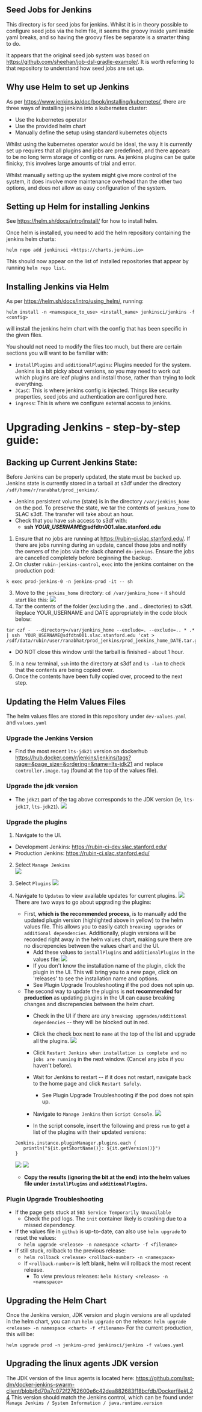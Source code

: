 ## Seed Jobs for Jenkins

This directory is for seed jobs for jenkins. Whilst it is in theory possible to
configure seed jobs via the helm file, it seems the groovy inside yaml inside
yaml breaks, and so having the groovy files be separate is a smarter thing to
do.

It appears that the original seed job system was based on
<https://github.com/sheehan/job-dsl-gradle-example/>. It is worth referring to
that repository to understand how seed jobs are set up.

## Why use Helm to set up Jenkins

As per <https://www.jenkins.io/doc/book/installing/kubernetes/>, there are three
ways of installing jenkins into a kubernetes cluster:

* Use the kubernetes operator
* Use the provided helm chart
* Manually define the setup using standard kubernetes objects

Whilst using the kubernetes operator would be ideal, the way it is currently set
up requires that all plugins and jobs are predefined, and there appears to be no
long term storage of config or runs. As jenkins plugins can be quite finicky,
this involves large amounts of trial and error.

Whilst manually setting up the system might give more control of the system, it
does involve more maintenance overhead than the other two options, and does not
allow as easy configuration of the system.

## Setting up Helm for installing Jenkins

See <https://helm.sh/docs/intro/install/> for how to install helm.

Once helm is installed, you need to add the helm repository containing the
jenkins helm charts:

```
helm repo add jenkinsci <https://charts.jenkins.io>
```

This should now appear on the list of installed repositories that appear by
running `helm repo list`.

## Installing Jenkins via Helm

As per <https://helm.sh/docs/intro/using_helm/>, running:

```
helm install -n <namespace_to_use> <install_name> jenkinsci/jenkins -f <config>
```

will install the jenkins helm chart with the config that has been specific in
the given files.

You should not need to modify the files too much, but there are certain sections
you will want to be familiar with:

* `installPlugins` and `additionalPlugins`: Plugins needed for the system.
   Jenkins is a bit picky about versions, so you may need to work out which
   plugins are leaf plugins and install those, rather than trying to lock
   everything.
* `JCasC`: This is where jenkins config is injected. Things like security
   properties, seed jobs and authentication are configured here.
* `ingress`: This is where we configure external access to jenkins.

# Upgrading Jenkins - step-by-step guide: 

## Backing up Current Jenkins State:
Before Jenkins can be properly updated, the state must be backed up. 
Jenkins state is currently stored in a tarball at s3df under the directory 
`/sdf/home/r/ranabhat/prod_jenkins/`. 
* Jenkins persistent volume (state) is in the directory `/var/jenkins_home`
  on the pod. To preserve the state, we tar the contents of `jenkins_home`
  to SLAC s3df. The transfer will take about an hour.
* Check that you have `ssh` access to s3df with:
  *  __ssh *YOUR_USERNAME*@sdfdtn001.slac.stanford.edu__
  
1. Ensure that no jobs are running at <https://rubin-ci.slac.stanford.edu/>.
   If there are jobs running during an update, cancel those jobs and notify the
   owners of the jobs via the slack channel `dm-jenkins`. Ensure the jobs are
   cancelled completely before beginning the backup. 
3. On cluster `rubin-jenkins-control`, `exec` into the jenkins container
   on the production pod:
```
k exec prod-jenkins-0 -n jenkins-prod -it -- sh
```
3. Move to the `jenkins_home` directory: `cd /var/jenkins_home` - it should start like this:
   ![](../runbook/images/jenkins8.png)
5. Tar the contents of the folder (excluding the . and .. directories) to s3df.
   Replace YOUR_USERNAME and DATE appropriately in the code block below:
```
tar czf -  --directory=/var/jenkins_home --exclude=. --exclude=.. * .* | ssh  YOUR_USERNAME@sdfdtn001.slac.stanford.edu 'cat > /sdf/data/rubin/user/ranabhat/prod_jenkins/prod_jenkins_home_DATE.tar.gz'
```
  * DO NOT close this window until the tarball is finished - about 1 hour. 
5. In a new terminal, `ssh` into the directory at s3df and `ls -lah` to check
   that the contents are being copied over.
7. Once the contents have been fully copied over, proceed to the next step.

## Updating the Helm Values Files
The helm values files are stored in this repository under
   `dev-values.yaml` and `values.yaml`
### Upgrade the __Jenkins Version__
   * Find the most recent `lts-jdk21` version on dockerhub <https://hub.docker.com/r/jenkins/jenkins/tags?page=&page_size=&ordering=&name=lts-jdk21> and
   replace `controller.image.tag` (found at the top of the values file).
### Upgrade the __jdk version__ 
   * The `jdk21` part of the tag above corresponds to the JDK version (ie, `lts-jdk17`, `lts-jdk21`).
   ![](../runbook/images/jenkins9.png)
### Upgrade the __plugins__
1. Navigate to the UI.
* Development Jenkins: <https://rubin-ci-dev.slac.stanford.edu/>
* Production Jenkins: <https://rubin-ci.slac.stanford.edu/>

2. Select `Manage Jenkins` <br>
 ![](../runbook/images/jenkins1.png)

3. Select `Plugins`
 ![](../runbook/images/jenkins2.png)
4. Navigate to `Updates` to view available updates for current plugins.
   ![](../runbook/images/jenkins7.png)
   There are two ways to go about upgrading the plugins:
   * First, __which is the recommended process__, is to manually add the updated plugin version (highlighted above in yellow) to the helm values file. This allows you to easily catch `breaking upgrades` or `additional dependencies`. Additionally, plugin versions will be recorded right away in the helm values chart, making sure there are no discrepencies between the values chart and the UI. 
     * Add these values to `installPlugins` and `additionalPlugins` in the values file: 
     ![](../runbook/images/jenkins6.png)
     * If you don't know the installation name of the plugin, click the plugin in the UI. This will bring you to a new page, click on 'releases' to see the installation name and options.
     * See Plugin Upgrade Troubleshooting if the pod does not spin up.
   * The second way to update the plugins is __not recommended for production__ as updating plugins in the UI can cause breaking changes and discrepencies between the helm chart. 
      * Check in the UI if there are any `breaking upgrades/additional dependencies` -- they will be blocked out in red. 
      * Click the check box next to `name` at the top of the list and upgrade all the plugins.
        ![](../runbook/images/jenkins4.png)
      * Click `Restart Jenkins when installation is complete and no jobs are running` in the next window. (Cancel any jobs if you haven't before). 
      * Wait for Jenkins to restart -- if it does not restart, navigate back to the home page and click `Restart Safely`.
        * See Plugin Upgrade Troubleshooting if the pod does not spin up.

      * Navigate to `Manage Jenkins` then `Script Console`.
         ![](../runbook/images/jenkins3.png)
      * In the script console, insert the following and press `run` to get a list of the plugins with their updated versions:
   ```
   Jenkins.instance.pluginManager.plugins.each {
      println("${it.getShortName()}: ${it.getVersion()}")
   }
   ```
   ![](../runbook/images/jenkins5.png)
   ![](../runbook/images/jenkins10.png)
      
      * __Copy the results (ignoring the bit at the end) into the helm values file under `installPlugins` and `additionalPlugins`.__
    
### Plugin Upgrade Troubleshooting 

* If the page gets stuck at `503 Service Temporarily Unavailable`
  * Check the pod logs. The `init` container likely is
    crashing due to a missed dependency.
* If the values file in `github` is up-to-date, can also use `helm upgrade` to reset the values: 
   * `helm upgrade <release> -n namespace <chart> -f <filename>` 
* If still stuck, rollback to the previous release:
  * `helm rollback <release> <rollback-number> -n <namespace>`
  * If `<rollback-number>` is left blank, helm will rollback the most recent release.
    * To view previous releases: `helm history <release> -n <namespace>`
## Upgrading the Helm Chart
Once the Jenkins version, JDK version and plugin versions are all updated in the helm chart, you can run `helm upgrade` on the release:
`helm upgrade <release> -n namespace <chart> -f <filename>`
For the current production, this will be: 
```
helm upgrade prod -n jenkins-prod jenkinsci/jenkins -f values.yaml
```
## Upgrading the linux agents JDK version
The JDK version of the linux agents is located here: <https://github.com/lsst-dm/docker-jenkins-swarm-client/blob/6d70a7c072f2762600e6c42dea882683f18bcfdb/Dockerfile#L24> 
This version should match the Jenkins control, which can be found under `Manage Jenkins / System Information / java.runtime.version ` 
